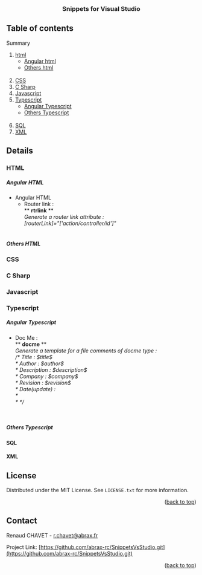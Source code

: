 <div id="top"></div>
<!--
*** Thanks for checking out the Best-README-Template. If you have a suggestion
*** that would make this better, please fork the repo and create a pull request
*** or simply open an issue with the tag "enhancement".
*** Don't forget to give the project a star!
*** Thanks again! Now go create something AMAZING! :D
-->



<!-- PROJECT SHIELDS -->
<!--
*** I'm using markdown "reference style" links for readability.
*** Reference links are enclosed in brackets [ ] instead of parentheses ( ).
*** See the bottom of this document for the declaration of the reference variables
*** for contributors-url, forks-url, etc. This is an optional, concise syntax you may use.
*** https://www.markdownguide.org/basic-syntax/#reference-style-links
-->

<!-- PROJECT LOGO -->
<br />
<div align="center">

<h3 align="center">Snippets for Visual Studio</h3>

 
</div>



<!-- TABLE OF CONTENTS -->
## Table of contents


  Summary
  <ol>
    <li> <a href="#html">html</a>
        <ul>
            <li><a href="#angular-html">Angular html</a></li>
            <li><a href="#others-html">Others html</a></li><br>
        </ul>
    </li>
    <li><a href="#css">CSS</a></li>
    <li><a href="#csharp">C Sharp</a></li>
    <li><a href="#javascript">Javascript</a></li>
    <li> <a href="#typescript">Typescript</a>
        <ul>
            <li><a href="#angular-typescript">Angular Typescript</a></li>
            <li><a href="#others-typescript">Others Typescript</a></li><br>
        </ul>
    </li>
    <li><a href="#SQL">SQL</a></li>
    <li><a href="#XML">XML</a></li>
  </ol>



<!-- DETAILS OF SHORTCUTS -->
## Details


### HTML

##### Angular HTML
 <ul>
    <li> Angular HTML 
        <ul>
            <li>
                Router link : <br>
                ** <strong>rtrlink</strong> **<br>
                <i>Generate a router link attribute : <br>
                  [routerLink]="['action/controller/id']" </i>
            </li>
        </ul>
    </li>
    <br>
</ul>   

##### Others HTML

### CSS

### C Sharp

### Javascript

### Typescript

##### Angular Typescript 
<ul>
    <li>Doc Me : <br>
    ** <strong>docme</strong> **<br>
    <i>Generate a template for a file comments of docme type : <br>
      /* Title : $title$ <br>
          * Author :  $author$ <br>
          * Description : $description$ <br>
          * Company : $company$ <br>
          * Revision : $revision$ <br>
          * Date(update) : <br>
          *<br>
          * */ </i>
    </li>
</ul> <br>

##### Others Typescript

#### SQL

#### XML





<!-- LICENSE -->
## License

Distributed under the MIT License. See `LICENSE.txt` for more information.

<p align="right">(<a href="#top">back to top</a>)</p>



<!-- CONTACT -->
## Contact

Renaud CHAVET - r.chavet@abrax.fr

Project Link: [https://github.com/abrax-rc/SnippetsVsStudio.git](https://github.com/abrax-rc/SnippetsVsStudio.git)

<p align="right">(<a href="#top">back to top</a>)</p>







